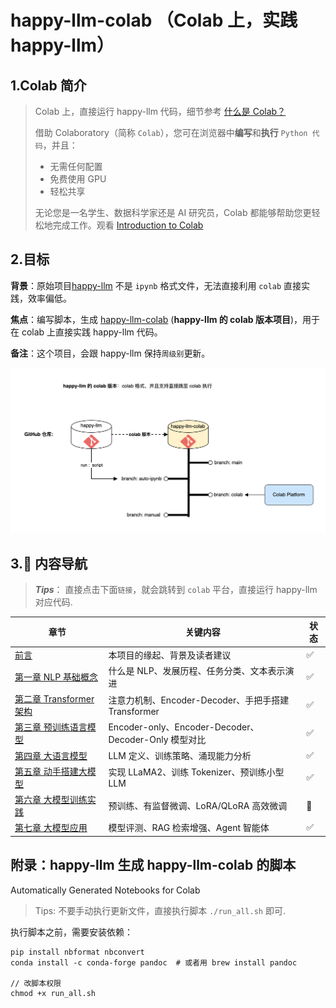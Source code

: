 # happy-llm-colab （Colab 上，实践 happy-llm）

## 1.Colab 简介

> Colab 上，直接运行 happy-llm 代码，细节参考 [什么是 Colab？](https://colab.research.google.com/notebooks/intro.ipynb#scrollTo=5fCEDCU_qrC0)
> 
> 借助 Colaboratory（简称 `Colab`），您可在浏览器中**编写**和**执行** `Python 代码`，并且：
> 
> * 无需任何配置 
> * 免费使用 GPU
> * 轻松共享
> 
> 无论您是一名学生、数据科学家还是 AI 研究员，Colab 都能够帮助您更轻松地完成工作。观看 [Introduction to Colab](https://www.youtube.com/watch?v=inN8seMm7UI)


## 2.目标

**背景**：原始项目[happy-llm](https://github.com/datawhalechina/happy-llm) 不是 `ipynb` 格式文件，无法直接利用 `colab` 直接实践，效率偏低。

**焦点**：编写脚本，生成 [happy-llm-colab](https://github.com/ningg/happy-llm-colab) (**happy-llm 的 colab 版本项目**)，用于在 colab 上直接实践 happy-llm 代码。

**备注**：这个项目，会跟 happy-llm 保持`周级别`更新。


![](./happy-llm-colab.png)


## 3.📖 内容导航

> ***Tips***： 直接点击下面`链接`，就会跳转到 `colab` 平台，直接运行 happy-llm 对应代码.

| 章节 | 关键内容 | 状态 |
| --- | --- | --- |
| [前言](https://colab.research.google.com/github/ningg/happy-llm-colab/blob/main/docs/前言.ipynb) | 本项目的缘起、背景及读者建议 | ✅ |
| [第一章 NLP 基础概念](https://colab.research.google.com/github/ningg/happy-llm-colab/blob/main/docs/chapter1/第一章%20NLP基础概念.ipynb) | 什么是 NLP、发展历程、任务分类、文本表示演进 | ✅ |
| [第二章 Transformer 架构](https://colab.research.google.com/github/ningg/happy-llm-colab/blob/main/docs/chapter2/第二章%20Transformer架构.ipynb) | 注意力机制、Encoder-Decoder、手把手搭建 Transformer | ✅ |
| [第三章 预训练语言模型](https://colab.research.google.com/github/ningg/happy-llm-colab/blob/main/docs/chapter3/第三章%20预训练语言模型.ipynb) | Encoder-only、Encoder-Decoder、Decoder-Only 模型对比 | ✅ |
| [第四章 大语言模型](https://colab.research.google.com/github/ningg/happy-llm-colab/blob/main/docs/chapter4/第四章%20大语言模型.ipynb) | LLM 定义、训练策略、涌现能力分析 | ✅ |
| [第五章 动手搭建大模型](https://colab.research.google.com/github/ningg/happy-llm-colab/blob/main/docs/chapter5/第五章%20动手搭建大模型.ipynb) | 实现 LLaMA2、训练 Tokenizer、预训练小型 LLM | ✅ |
| [第六章 大模型训练实践](https://colab.research.google.com/github/ningg/happy-llm-colab/blob/main/docs/chapter6/第六章%20大模型训练流程实践.ipynb) | 预训练、有监督微调、LoRA/QLoRA 高效微调 | 🚧 |
| [第七章 大模型应用](https://colab.research.google.com/github/ningg/happy-llm-colab/blob/main/docs/chapter7/第七章%20大模型应用.ipynb) | 模型评测、RAG 检索增强、Agent 智能体 | ✅ |



## 附录：happy-llm 生成 happy-llm-colab 的脚本

Automatically Generated Notebooks for Colab

> Tips: 不要手动执行更新文件，直接执行脚本 `./run_all.sh` 即可.


执行脚本之前，需要安装依赖：


```shell
pip install nbformat nbconvert
conda install -c conda-forge pandoc  # 或者用 brew install pandoc

// 改脚本权限
chmod +x run_all.sh
```





